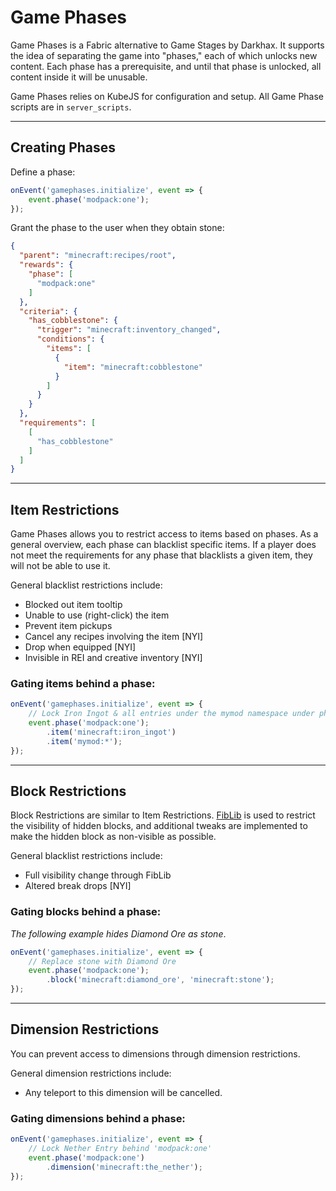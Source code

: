 # Game Phases

Game Phases is a Fabric alternative to Game Stages by Darkhax. 
It supports the idea of separating the game into "phases," each of which unlocks new content.
Each phase has a prerequisite, and until that phase is unlocked, all content inside it will be unusable.

Game Phases relies on KubeJS for configuration and setup. All Game Phase scripts are in `server_scripts`.

---
## Creating Phases

Define a phase:
```javascript
onEvent('gamephases.initialize', event => {
    event.phase('modpack:one');
});
```

Grant the phase to the user when they obtain stone:
```json
{
  "parent": "minecraft:recipes/root",
  "rewards": {
    "phase": [
      "modpack:one"
    ]
  },
  "criteria": {
    "has_cobblestone": {
      "trigger": "minecraft:inventory_changed",
      "conditions": {
        "items": [
          {
            "item": "minecraft:cobblestone"
          }
        ]
      }
    }
  },
  "requirements": [
    [
      "has_cobblestone"
    ]
  ]
}
```

---

## Item Restrictions

Game Phases allows you to restrict access to items based on phases.
As a general overview, each phase can blacklist specific items. If a player does not meet the requirements
for any phase that blacklists a given item, they will not be able to use it.

General blacklist restrictions include:
 - Blocked out item tooltip
 - Unable to use (right-click) the item
 - Prevent item pickups
 - Cancel any recipes involving the item [NYI]
 - Drop when equipped [NYI]
 - Invisible in REI and creative inventory [NYI]

### Gating items behind a phase:
```javascript
onEvent('gamephases.initialize', event => {
    // Lock Iron Ingot & all entries under the mymod namespace under phase one
    event.phase('modpack:one');
        .item('minecraft:iron_ingot')
        .item('mymod:*');
});
```

---

## Block Restrictions

Block Restrictions are similar to Item Restrictions. 
[FibLib](https://github.com/Haven-King/FibLib) is used to restrict the visibility of hidden blocks,
and additional tweaks are implemented to make the hidden block as non-visible as possible.

General blacklist restrictions include:
- Full visibility change through FibLib
- Altered break drops [NYI]

### Gating blocks behind a phase:
*The following example hides Diamond Ore as stone*.
```javascript
onEvent('gamephases.initialize', event => {
    // Replace stone with Diamond Ore
    event.phase('modpack:one');
        .block('minecraft:diamond_ore', 'minecraft:stone');
});
```

---

## Dimension Restrictions

You can prevent access to dimensions through dimension restrictions. 

General dimension restrictions include:
 - Any teleport to this dimension will be cancelled.

### Gating dimensions behind a phase:
```javascript
onEvent('gamephases.initialize', event => {
    // Lock Nether Entry behind 'modpack:one'
    event.phase('modpack:one')
        .dimension('minecraft:the_nether');
});
```